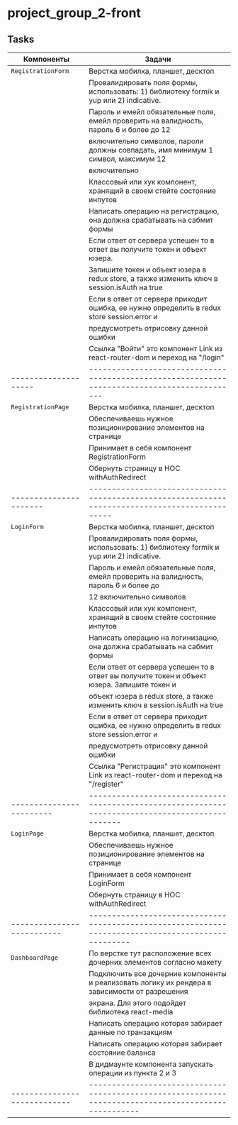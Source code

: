 # project_group_2-front

## Tasks

| Компоненты                   | Задачи                                                                                                |
| ---------------------------- | ----------------------------------------------------------------------------------------------------- |
| `RegistrationForm`           | Верстка мобилка, планшет, десктоп                                                                     |
|                              | Провалидировать поля формы, использовать: 1) библиотеку formik и yup или 2) indicative.               |
|                              | Пароль и емейл обязательные поля, емейл проверить на валидность, пароль 6 и более до 12               |
|                              | включительно символов, пароли должны совпадать, имя минимум 1 символ, максимум 12                     |
|                              | включительно                                                                                          |
|                              | Классовый или хук компонент, хранящий в своем стейте состояние инпутов                                |
|                              | Написать операцию на регистрацию, она должна срабатывать на сабмит формы                              |
|                              | Если ответ от сервера успешен то в ответ вы получите токен и объект юзера.                            |
|                              | Запишите токен и объект юзера в redux store, а также изменить ключ в session.isAuth на true           |
|                              | Если в ответ от сервера приходит ошибка, ее нужно определить в redux store session.error и            |
|                              | предусмотреть отрисовку данной ошибки                                                                 |
|                              | Ссылка "Войти" это компонент Link из react-router-dom и переход на "/login"                           |
| --------------------         | ---------------------------------------------------------------------------------------------         |
| `RegistrationPage`           | Верстка мобилка, планшет, десктоп                                                                     |
|                              | Обеспечиваешь нужное позиционирование элементов на странице                                           |
|                              | Принимает в себя компонент RegistrationForm                                                           |
|                              | Обернуть страницу в HOC withAuthRedirect                                                              |
| ----------------------       | -----------------------------------------------------------------------------------------------       |
| `LoginForm`                  | Верстка мобилка, планшет, десктоп                                                                     |
|                              | Провалидировать поля формы, использовать: 1) библиотеку formik и yup или 2) indicative.               |
|                              | Пароль и емейл обязательные поля, емейл проверить на валидность, пароль 6 и более до                  |
|                              | 12 включительно символов                                                                              |
|                              | Классовый или хук компонент, хранящий в своем стейте состояние инпутов                                |
|                              | Написать операцию на логинизацию, она должна срабатывать на сабмит формы                              |
|                              | Если ответ от сервера успешен то в ответ вы получите токен и объект юзера. Запишите токен и           |
|                              | объект юзера в redux store, а также изменить ключ в session.isAuth на true                            |
|                              | Если в ответ от сервера приходит ошибка, ее нужно определить в redux store session.error и            |
|                              | предусмотреть отрисовку данной ошибки                                                                 |
|                              | Ссылка "Регистрация" это компонент Link из react-router-dom и переход на "/register"                  |
| ------------------------     | -------------------------------------------------------------------------------------------------     |
| `LoginPage`                  | Верстка мобилка, планшет, десктоп                                                                     |
|                              | Обеспечиваешь нужное позиционирование элементов на странице                                           |
|                              | Принимает в себя компонент LoginForm                                                                  |
|                              | Обернуть страницу в HOC withAuthRedirect                                                              |
| --------------------------   | ---------------------------------------------------------------------------------------------------   |
| `DashboardPage`              | По верстке тут расположение всех дочерних элементов согласно макету                                   |
|                              | Подключить все дочерние компоненты и реализовать логику их рендера в зависимости от разрешения        |
|                              | экрана. Для этого подойдет библиотека react-media                                                     |
|                              | Написать операцию которая забирает данные по транзакциям                                              |
|                              | Написать операцию которая забирает состояние баланса                                                  |
|                              | В дидмаунте компонента запускать операции из пункта 2 и 3                                             |
| ---------------------------- | ----------------------------------------------------------------------------------------------------- |
